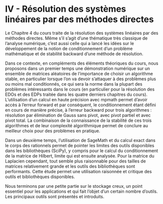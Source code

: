 # IV - Résolution des systèmes linéaires par des méthodes directes

Le Chapitre 4 du cours traite de la résolution des systèmes linéaires par des méthodes directes. Même s’il s’agit d’une thématique très classique de l’analyse numérique, c’est aussi celle qui a lancé les idées sur le développement de la notion de conditionnement d’un problème mathématique et de stabilité backward d’une méthode de résolution. 

Dans ce contexte, en compléments des éléments théoriques du cours, nous proposons dans un premier temps une démonstration numérique sur un ensemble de matrices aléatoires de l’importance de choisir un algorithme stable, en particulier lorsque l’on va devoir s’attaquer à des problèmes plus ou moins mal conditionnés, ce qui sera la norme dans la plupart des problèmes intéressants dans le cours (en particulier pour la résolution des EDOs et des EDPs traitée dans les quatre derniers chapitres du cours). L’utilisation d’un calcul en haute précision avec mpmath permet d’avoir accès à l’erreur forward et par conséquent, le conditionnement étant défini en cours de manière précise, à l’erreur backward pour trois algorithmes : résolution par élimination de Gauss sans pivot, avec pivot partiel et avec pivot total. La combinaison de la connaissance de la stabilité de ces trois algorithmes et de leur complexité algorithmique permet de conclure au meilleur choix pour des problèmes en pratique.

Dans un deuxième temps, l’utilisation de SageMath et du calcul exact dans le corps des rationnels permet de pointer les limites des outils disponibles dans les bibliothèques (SciPy), y compris pour le calcul du conditionnement de la matrice de Hilbert, limite qui est ensuite analysée. Pour la matrice du Laplacien cependant, tout semble plus raisonnable pour des tailles de matrices relativement grande et les outils des bibliothèques sont performants. Cette étude permet une utilisation raisonnée et critique des outils et bibliothèques disponibles. 

Nous terminons par une petite partie sur le stockage creux, un point essentiel pour les applications et qui fait l’objet d’un certain nombre d’outils. Les principaux outils sont présentés et introduits.
